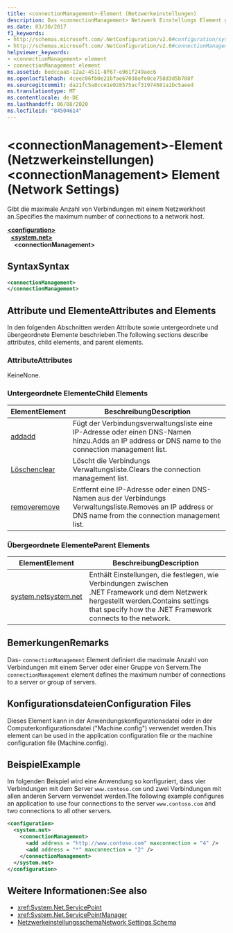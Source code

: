 ```yaml
---
title: <connectionManagement>-Element (Netzwerkeinstellungen)
description: Das <connectionManagement> Netzwerk Einstellungs Element gibt die maximale Anzahl von Verbindungen mit einem Netzwerk Host in der .NET Framework an.
ms.date: 03/30/2017
f1_keywords:
- http://schemas.microsoft.com/.NetConfiguration/v2.0#configuration/system.net/connectionManagement
- http://schemas.microsoft.com/.NetConfiguration/v2.0#connectionManagement
helpviewer_keywords:
- <connectionManagement> element
- connectionManagement element
ms.assetid: bedccaab-12a2-4511-8f67-e961f249aec6
ms.openlocfilehash: 4ceec06fb0e21bfae67038efe0ce758d3d5b708f
ms.sourcegitcommit: da21fc5a8cce1e028575acf31974681a1bc5aeed
ms.translationtype: MT
ms.contentlocale: de-DE
ms.lasthandoff: 06/08/2020
ms.locfileid: "84504614"
---
```

# <a name="connectionmanagement-element-network-settings"></a><span data-ttu-id="0c58f-103">\<connectionManagement>-Element (Netzwerkeinstellungen)</span><span class="sxs-lookup"><span data-stu-id="0c58f-103">\<connectionManagement> Element (Network Settings)</span></span>
<span data-ttu-id="0c58f-104">Gibt die maximale Anzahl von Verbindungen mit einem Netzwerkhost an.</span><span class="sxs-lookup"><span data-stu-id="0c58f-104">Specifies the maximum number of connections to a network host.</span></span>  

[**\<configuration>**](../configuration-element.md)\
&nbsp;&nbsp;[**\<system.net>**](system-net-element-network-settings.md)\
&nbsp;&nbsp;&nbsp;&nbsp;**\<connectionManagement>**

## <a name="syntax"></a><span data-ttu-id="0c58f-105">Syntax</span><span class="sxs-lookup"><span data-stu-id="0c58f-105">Syntax</span></span>  
  
```xml  
<connectionManagement>
</connectionManagement>  
```  
  
## <a name="attributes-and-elements"></a><span data-ttu-id="0c58f-106">Attribute und Elemente</span><span class="sxs-lookup"><span data-stu-id="0c58f-106">Attributes and Elements</span></span>  
 <span data-ttu-id="0c58f-107">In den folgenden Abschnitten werden Attribute sowie untergeordnete und übergeordnete Elemente beschrieben.</span><span class="sxs-lookup"><span data-stu-id="0c58f-107">The following sections describe attributes, child elements, and parent elements.</span></span>  
  
### <a name="attributes"></a><span data-ttu-id="0c58f-108">Attribute</span><span class="sxs-lookup"><span data-stu-id="0c58f-108">Attributes</span></span>  
 <span data-ttu-id="0c58f-109">Keine</span><span class="sxs-lookup"><span data-stu-id="0c58f-109">None.</span></span>  
  
### <a name="child-elements"></a><span data-ttu-id="0c58f-110">Untergeordnete Elemente</span><span class="sxs-lookup"><span data-stu-id="0c58f-110">Child Elements</span></span>  
  
|<span data-ttu-id="0c58f-111">**Element**</span><span class="sxs-lookup"><span data-stu-id="0c58f-111">**Element**</span></span>|<span data-ttu-id="0c58f-112">**Beschreibung**</span><span class="sxs-lookup"><span data-stu-id="0c58f-112">**Description**</span></span>|  
|-----------------|---------------------|  
|[<span data-ttu-id="0c58f-113">add</span><span class="sxs-lookup"><span data-stu-id="0c58f-113">add</span></span>](add-element-for-connectionmanagement-network-settings.md)|<span data-ttu-id="0c58f-114">Fügt der Verbindungsverwaltungsliste eine IP-Adresse oder einen DNS-Namen hinzu.</span><span class="sxs-lookup"><span data-stu-id="0c58f-114">Adds an IP address or DNS name to the connection management list.</span></span>|  
|[<span data-ttu-id="0c58f-115">Löschen</span><span class="sxs-lookup"><span data-stu-id="0c58f-115">clear</span></span>](clear-element-for-connectionmanagement-network-settings.md)|<span data-ttu-id="0c58f-116">Löscht die Verbindungs Verwaltungsliste.</span><span class="sxs-lookup"><span data-stu-id="0c58f-116">Clears the connection management list.</span></span>|  
|[<span data-ttu-id="0c58f-117">remove</span><span class="sxs-lookup"><span data-stu-id="0c58f-117">remove</span></span>](remove-element-for-connectionmanagement-network-settings.md)|<span data-ttu-id="0c58f-118">Entfernt eine IP-Adresse oder einen DNS-Namen aus der Verbindungs Verwaltungsliste.</span><span class="sxs-lookup"><span data-stu-id="0c58f-118">Removes an IP address or DNS name from the connection management list.</span></span>|  
  
### <a name="parent-elements"></a><span data-ttu-id="0c58f-119">Übergeordnete Elemente</span><span class="sxs-lookup"><span data-stu-id="0c58f-119">Parent Elements</span></span>  
  
|<span data-ttu-id="0c58f-120">**Element**</span><span class="sxs-lookup"><span data-stu-id="0c58f-120">**Element**</span></span>|<span data-ttu-id="0c58f-121">**Beschreibung**</span><span class="sxs-lookup"><span data-stu-id="0c58f-121">**Description**</span></span>|  
|-----------------|---------------------|  
|[<span data-ttu-id="0c58f-122">system.net</span><span class="sxs-lookup"><span data-stu-id="0c58f-122">system.net</span></span>](system-net-element-network-settings.md)|<span data-ttu-id="0c58f-123">Enthält Einstellungen, die festlegen, wie Verbindungen zwischen .NET Framework und dem Netzwerk hergestellt werden.</span><span class="sxs-lookup"><span data-stu-id="0c58f-123">Contains settings that specify how the .NET Framework connects to the network.</span></span>|  
  
## <a name="remarks"></a><span data-ttu-id="0c58f-124">Bemerkungen</span><span class="sxs-lookup"><span data-stu-id="0c58f-124">Remarks</span></span>  
 <span data-ttu-id="0c58f-125">Das- `connectionManagement` Element definiert die maximale Anzahl von Verbindungen mit einem Server oder einer Gruppe von Servern.</span><span class="sxs-lookup"><span data-stu-id="0c58f-125">The `connectionManagement` element defines the maximum number of connections to a server or group of servers.</span></span>  
  
## <a name="configuration-files"></a><span data-ttu-id="0c58f-126">Konfigurationsdateien</span><span class="sxs-lookup"><span data-stu-id="0c58f-126">Configuration Files</span></span>  
 <span data-ttu-id="0c58f-127">Dieses Element kann in der Anwendungskonfigurationsdatei oder in der Computerkonfigurationsdatei ("Machine.config") verwendet werden.</span><span class="sxs-lookup"><span data-stu-id="0c58f-127">This element can be used in the application configuration file or the machine configuration file (Machine.config).</span></span>  
  
## <a name="example"></a><span data-ttu-id="0c58f-128">Beispiel</span><span class="sxs-lookup"><span data-stu-id="0c58f-128">Example</span></span>  
 <span data-ttu-id="0c58f-129">Im folgenden Beispiel wird eine Anwendung so konfiguriert, dass vier Verbindungen mit dem Server `www.contoso.com` und zwei Verbindungen mit allen anderen Servern verwendet werden.</span><span class="sxs-lookup"><span data-stu-id="0c58f-129">The following example configures an application to use four connections to the server `www.contoso.com` and two connections to all other servers.</span></span>  
  
```xml  
<configuration>  
  <system.net>  
    <connectionManagement>  
      <add address = "http://www.contoso.com" maxconnection = "4" />  
      <add address = "*" maxconnection = "2" />  
    </connectionManagement>  
  </system.net>  
</configuration>  
```  
  
## <a name="see-also"></a><span data-ttu-id="0c58f-130">Weitere Informationen:</span><span class="sxs-lookup"><span data-stu-id="0c58f-130">See also</span></span>

- <xref:System.Net.ServicePoint>
- <xref:System.Net.ServicePointManager>
- [<span data-ttu-id="0c58f-131">Netzwerkeinstellungsschema</span><span class="sxs-lookup"><span data-stu-id="0c58f-131">Network Settings Schema</span></span>](index.md)
